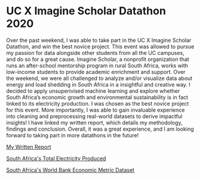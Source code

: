 # UC X Imagine Scholar Datathon 2020

Over the past weekend, I was able to take part in the UC X Imagine Scholar Datathon, and win the best novice project. This event was allowed to pursue my passion for data alongside other students from all the UC campuses, and do so for a great cause. 
Imagine Scholar, a nonprofit organization that runs an after-school mentorship program in rural South Africa, works with low-income students to provide academic enrichment and support. Over the weekend, we were all challenged to analyze and/or visualize data about energy and load shedding in South Africa in a insightful and creative way. 
I decided to apply unsuperivised machine learning and explore whether South Africa’s economic growth and environmental sustainability is in fact linked to its electricity production. I was chosen as the best novice project for this event. More importantly, I was able to gain invaluable experience into cleaning and preprocessing real-world datasets to derive impactful insights! I have linked my written report, which details my methodology, findings and conclusion. Overall, it was a great experience, and I am looking forward to taking part in more datathons in the future!

[My Written Report]()

[South Africa's Total Electricity Produced](https://fred.stlouisfed.org/series/PRENEL01ZAQ656N)


[South Africa's World Bank Economic Metric Dataset](https://databank.worldbank.org/reports.aspx?source=2&country=ZAF)
 
